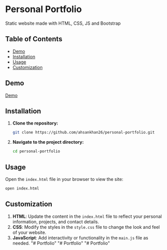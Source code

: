 # Personal Portfolio

Static website made with HTML, CSS, JS and Bootstrap

## Table of Contents

- [Demo](#demo)
- [Installation](#installation)
- [Usage](#usage)
- [Customization](#customization)

## Demo
[Demo](https://ahsankhan26.github.io/personal-portfolio)


## Installation

1. **Clone the repository:**
   ```bash
   git clone https://github.com/ahsankhan26/personal-portfolio.git
   ```
2. **Navigate to the project directory:**
   ```bash
   cd personal-portfolio
   ```

## Usage
Open the `index.html` file in your browser to view the site:
   ```bash
   open index.html
   ```

## Customization

1. **HTML**: Update the content in the `index.html` file to reflect your personal information, projects, and contact details.
2. **CSS**: Modify the styles in the `style.css` file to change the look and feel of your website.
3. **JavaScript**: Add interactivity or functionality in the `main.js` file as needed.
"# Portfolio" 
"# Portfolio" 
"# Portfolio" 
